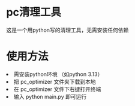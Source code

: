 <h1>pc清理工具</h1>

这是一个用python写的清理工具，无需安装任何依赖

# 使用方法
<li>需安装python环境 （如python 3.13）</li>
<li>把 pc_optimizer 文件夹下载到本地</li>
<li>在 pc_optimizer 文件下右键打开终端  </li>
<li>输入 python main.py 即可运行</li>
